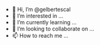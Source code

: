 - 👋 Hi, I’m @gelbertescal
- 👀 I’m interested in ...
- 🌱 I’m currently learning ...
- 💞️ I’m looking to collaborate on ...
- 📫 How to reach me ...

<!---
gelbertescal/gelbertescal is a ✨ special ✨ repository because its `README.md` (this file) appears on your GitHub profile.
You can click the Preview link to take a look at your changes.
--->
